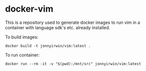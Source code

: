 # docker-vim #

This is a repository used to generate docker images to run vim in a container with language sdk's etc. already installed.

To build images:

```
docker build -t jonnyirwin/vim:latest .
```

To run container:

```
docker run --rm -it -v "$(pwd):/mnt/src" jonnyirwin/vim:latest
```
